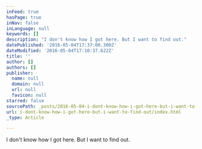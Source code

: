 ```yaml
---
inFeed: true
hasPage: true
inNav: false
inLanguage: null
keywords: []
description: "I don't know how I got here. But I want to find out."
datePublished: '2016-05-04T17:37:00.300Z'
dateModified: '2016-05-04T17:10:37.622Z'
title: ''
author: []
authors: []
publisher:
  name: null
  domain: null
  url: null
  favicon: null
starred: false
sourcePath: _posts/2016-05-04-i-dont-know-how-i-got-here-but-i-want-to-find-out.md
url: i-dont-know-how-i-got-here-but-i-want-to-find-out/index.html
_type: Article

---
```

I don't know how I got here. But I want to find out.